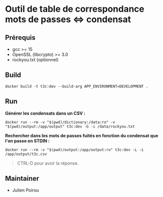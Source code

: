 # Outil de table de correspondance mots de passes <=> condensat

## Prérequis

- gcc >= 15
- OpenSSL (libcrypto) >= 3.0
- rockyou.txt (optionnel)

## Build

```
docker build -t t3c:dev --build-arg APP_ENVIRONMENT=DEVELOPMENT .
```

## Run

**Générer les condensats dans un CSV :**
```
docker run --rm -v "$(pwd)/dictionary:/data:ro" -v "$(pwd)/output:/app/output" t3c:dev -G -i /data/rockyou.txt
```

**Rechercher dans les mots de passes fuités en fonction du condensat que l'on passe en STDIN :**
```
docker run --rm -v "$(pwd)/output:/app/output:ro" t3c:dev -L -i /app/output/t3c.csv
```

> CTRL-D pour avoir la réponse.

## Maintainer

- Julien Poirou
